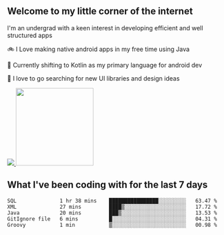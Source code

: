## Welcome to my little corner of the internet
I'm an undergrad with a keen interest in developing efficient and well structured apps

🚲 I Love making native android apps in my free time using Java

🌄 Currently shifting to Kotlin as my primary language for android dev

🔮  I love to go searching for new UI libraries and design ideas

<a href="">
  <img src="https://komarev.com/ghpvc/?username=ade3l&style=flat-square" />
</a>

<img height="180em" src="https://github-readme-stats-eight-theta.vercel.app/api/top-langs/?username=ade3l&langs_count=7&theme=cobalt&layout=compact"/>

## What I've been coding with for the last 7 days
<!--START_SECTION:waka-->
```text
SQL              1 hr 38 mins    ████████████████░░░░░░░░░   63.47 % 
XML              27 mins         ████▒░░░░░░░░░░░░░░░░░░░░   17.72 % 
Java             20 mins         ███▒░░░░░░░░░░░░░░░░░░░░░   13.53 % 
GitIgnore file   6 mins          █░░░░░░░░░░░░░░░░░░░░░░░░   04.31 % 
Groovy           1 min           ▒░░░░░░░░░░░░░░░░░░░░░░░░   00.98 % 
```
<!--END_SECTION:waka-->
